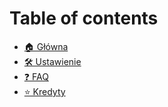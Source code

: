 # Table of contents

* [🏠 Główna](README.md)
* [🛠️ Ustawienie](setting-up.md)
* [❓ FAQ](faq.md)
* [⭐ Kredyty](credits.md)
